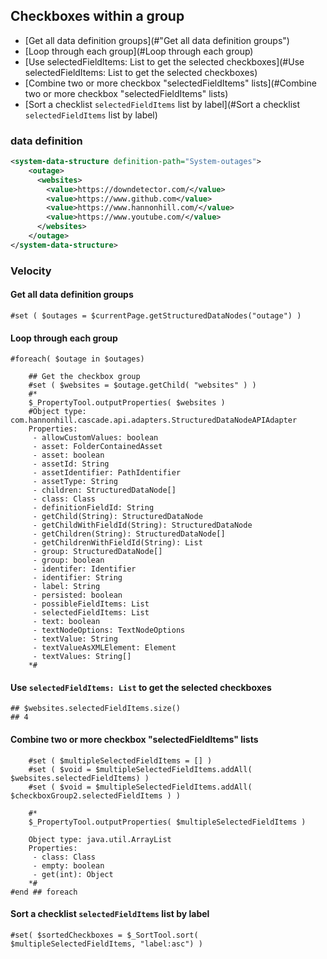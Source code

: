 ## Checkboxes within a group
- [Get all data definition groups](#"Get all data definition groups")
- [Loop through each group](#Loop through each group)
- [Use selectedFieldItems: List to get the selected checkboxes](#Use selectedFieldItems: List to get the selected checkboxes)
- [Combine two or more checkbox "selectedFieldItems" lists](#Combine two or more checkbox "selectedFieldItems" lists)
- [Sort a checklist `selectedFieldItems` list by label](#Sort a checklist `selectedFieldItems` list by label)
### data definition

```xml
<system-data-structure definition-path="System-outages">
    <outage>
      <websites>
        <value>https://downdetector.com/</value>
        <value>https://www.github.com</value>
        <value>https://www.hannonhill.com/</value>
        <value>https://www.youtube.com/</value>
      </websites>
    </outage>
</system-data-structure>
```

### Velocity
#### Get all data definition groups
````
#set ( $outages = $currentPage.getStructuredDataNodes("outage") )
````
#### Loop through each group
````
#foreach( $outage in $outages)

    ## Get the checkbox group
    #set ( $websites = $outage.getChild( "websites" ) )
    #*
    $_PropertyTool.outputProperties( $websites )
    #Object type: com.hannonhill.cascade.api.adapters.StructuredDataNodeAPIAdapter
    Properties:
     - allowCustomValues: boolean
     - asset: FolderContainedAsset
     - asset: boolean
     - assetId: String
     - assetIdentifier: PathIdentifier
     - assetType: String
     - children: StructuredDataNode[]
     - class: Class
     - definitionFieldId: String
     - getChild(String): StructuredDataNode
     - getChildWithFieldId(String): StructuredDataNode
     - getChildren(String): StructuredDataNode[]
     - getChildrenWithFieldId(String): List
     - group: StructuredDataNode[]
     - group: boolean
     - identifer: Identifier
     - identifier: String
     - label: String
     - persisted: boolean
     - possibleFieldItems: List
     - selectedFieldItems: List
     - text: boolean
     - textNodeOptions: TextNodeOptions
     - textValue: String
     - textValueAsXMLElement: Element
     - textValues: String[]
    *#
````
#### Use `selectedFieldItems: List` to get the selected checkboxes
````
## $websites.selectedFieldItems.size()
## 4
````
#### Combine two or more checkbox "selectedFieldItems" lists
````
    #set ( $multipleSelectedFieldItems = [] )
    #set ( $void = $multipleSelectedFieldItems.addAll( $websites.selectedFieldItems) )
    #set ( $void = $multipleSelectedFieldItems.addAll( $checkboxGroup2.selectedFieldItems ) )
    
    #*
    $_PropertyTool.outputProperties( $multipleSelectedFieldItems )
    
    Object type: java.util.ArrayList
    Properties:
     - class: Class
     - empty: boolean
     - get(int): Object
    *#
#end ## foreach
````
#### Sort a checklist `selectedFieldItems` list by label

`#set( $sortedCheckboxes = $_SortTool.sort( $multipleSelectedFieldItems, "label:asc") )`
